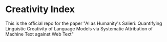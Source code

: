 # Creativity Index

This is the official repo for the paper "AI as Humanity's Salieri: Quantifying Linguistic Creativity of Language Models via Systematic Attribution of Machine Text against Web Text"
